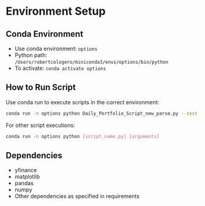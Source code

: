 # Environment Setup

## Conda Environment
- Use conda environment: `options`
- Python path: `/Users/robertcologero/miniconda3/envs/options/bin/python`
- To activate: `conda activate options`

## How to Run Script

Use conda run to execute scripts in the correct environment:

```bash
conda run -n options python Daily_Portfolio_Script_new_parse.py --test-parser
```

For other script executions:
```bash
conda run -n options python [script_name.py] [arguments]
```

## Dependencies
- yfinance
- matplotlib
- pandas
- numpy
- Other dependencies as specified in requirements